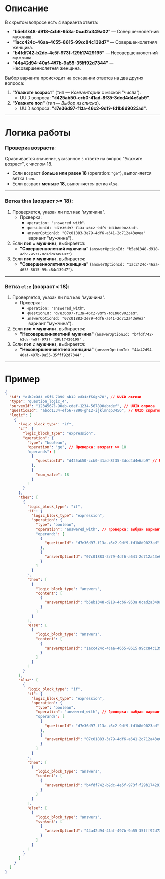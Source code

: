 # Описание

В скрытом вопросе есть 4 варианта ответа:  
- **"b5eb1348-d918-4cb6-953a-0cad2a349a02"** — Совершеннолетний мужчина.  
- **"1acc424c-46aa-4655-8615-99cc84c139d7"** — Совершеннолетняя женщина.  
- **"b4fdf742-b2dc-4e5f-973f-f29b17429195"** — Несовершеннолетний мужчина.  
- **"44a42d94-40af-497b-9a55-35fff92d7344"** — Несовершеннолетняя женщина.  

Выбор варианта происходит на основании ответов на два других вопроса:  
1. **"Укажите возраст"** (тип — *Комментарий* с маской "числа").  
   - UUID вопроса: **"d425ab50-ccb0-41ad-8f35-3dcd4d4e6ab9"**.  
2. **"Укажите пол"** (тип — *Выбор из списка*).  
   - UUID вопроса: **"d7e36d97-f13a-46c2-9df9-fd1b8d9023ad"**.  

---

# Логика работы

### Проверка возраста:
Сравнивается значение, указанное в ответе на вопрос "Укажите возраст", с числом 18.  
- Если возраст **больше или равен 18** (operation: `"ge"`), выполняется ветка `then`.  
- Если возраст **меньше 18**, выполняется ветка `else`.  

---

### Ветка `then` (возраст >= 18):  
1. Проверяется, указан ли пол как "мужчина".  
   - Проверка:  
     - `operation: "answered_with"`.  
     - `questionId: "d7e36d97-f13a-46c2-9df9-fd1b8d9023ad"`.  
     - `answerOptionId: "07c01883-3e79-4df6-a641-2d712a43e0ea"` (вариант "мужчина").  
2. Если **пол = мужчина**, выбирается:  
   - **"Совершеннолетний мужчина"** (`answerOptionId: "b5eb1348-d918-4cb6-953a-0cad2a349a02"`).  
3. Если **пол ≠ мужчина**, выбирается:  
   - **"Совершеннолетняя женщина"** (`answerOptionId: "1acc424c-46aa-4655-8615-99cc84c139d7"`).  

---

### Ветка `else` (возраст < 18):  
1. Проверяется, указан ли пол как "мужчина".  
   - Проверка:  
     - `operation: "answered_with"`.  
     - `questionId: "d7e36d97-f13a-46c2-9df9-fd1b8d9023ad"`.  
     - `answerOptionId: "07c01883-3e79-4df6-a641-2d712a43e0ea"` (вариант "мужчина").  
2. Если **пол = мужчина**, выбирается:  
   - **"Несовершеннолетний мужчина"** (`answerOptionId: "b4fdf742-b2dc-4e5f-973f-f29b17429195"`).  
3. Если **пол ≠ мужчина**, выбирается:  
   - **"Несовершеннолетняя женщина"** (`answerOptionId: "44a42d94-40af-497b-9a55-35fff92d7344"`).  

---

# Пример

```json
{
  "id": "a1b2c3d4-e5f6-7890-ab12-cd34ef56gh78", // UUID логики
  "type": "question_logic_4",
  "surveyId": "12345678-90ab-cdef-1234-567890abcdef", // UUID опроса
  "questionId": "abcd1234-ef56-7890-gh12-ijklmnop3456", // UUID скрытого вопроса
  "logic": [
    {
      "logic_block_type": "if",
      "if": {
        "logic_block_type": "expression",
        "operation": {
          "type": "boolean",
          "operation": "ge", // Проверка: возраст >= 18
          "operands": [
            {
              "questionId": "d425ab50-ccb0-41ad-8f35-3dcd4d4e6ab9" // UUID вопроса "Укажите возраст"
            },
            {
              "num_value": 18
            }
          ]
        }
      },
      "then": [
        {
          "logic_block_type": "if",
          "if": {
            "logic_block_type": "expression",
            "operation": {
              "type": "boolean",
              "operation": "answered_with", // Проверка: выбран вариант "мужчина"
              "operands": [
                {
                  "questionId": "d7e36d97-f13a-46c2-9df9-fd1b8d9023ad" // UUID вопроса "Укажите пол"
                },
                {
                  "answerOptionId": "07c01883-3e79-4df6-a641-2d712a43e0ea" // Значение варианта "мужчина"
                }
              ]
            }
          },
          "then": [
            {
              "logic_block_type": "answers",
              "content": [
                {
                  "answerOptionId": "b5eb1348-d918-4cb6-953a-0cad2a349a02" // UUID варианта "Совершеннолетний мужчина"
                }
              ]
            }
          ],
          "else": [
            {
              "logic_block_type": "answers",
              "content": [
                {
                  "answerOptionId": "1acc424c-46aa-4655-8615-99cc84c139d7" // UUID варианта "Совершеннолетняя женщина"
                }
              ]
            }
          ]
        }
      ],
      "else": [
        {
          "logic_block_type": "if",
          "if": {
            "logic_block_type": "expression",
            "operation": {
              "type": "boolean",
              "operation": "answered_with", // Проверка: выбран вариант "мужчина"
              "operands": [
                {
                  "questionId": "d7e36d97-f13a-46c2-9df9-fd1b8d9023ad" // UUID вопроса "Укажите пол"
                },
                {
                  "answerOptionId": "07c01883-3e79-4df6-a641-2d712a43e0ea" // Значение варианта "мужчина"
                }
              ]
            }
          },
          "then": [
            {
              "logic_block_type": "answers",
              "content": [
                {
                  "answerOptionId": "b4fdf742-b2dc-4e5f-973f-f29b17429195" // UUID варианта "Несовершеннолетний мужчина"
                }
              ]
            }
          ],
          "else": [
            {
              "logic_block_type": "answers",
              "content": [
                {
                  "answerOptionId": "44a42d94-40af-497b-9a55-35fff92d7344" // UUID варианта "Несовершеннолетняя женщина"
                }
              ]
            }
          ]
        }
      ]
    }
  ]
}
```
